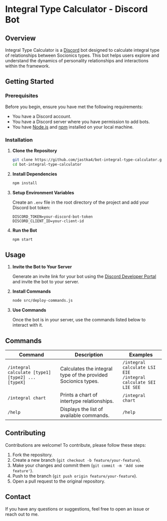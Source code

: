 # Integral Type Calculator - Discord Bot

## Overview

Integral Type Calculator is a [Discord](https://discord.com/) bot designed to calculate integral type of relationships between Socionics types. This bot helps users explore and understand the dynamics of personality relationships and interactions within the framework.

## Getting Started

### Prerequisites

Before you begin, ensure you have met the following requirements:

- You have a Discord account.
- You have a Discord server where you have permission to add bots.
- You have [Node.js](https://nodejs.org/) and [npm](https://www.npmjs.com/) installed on your local machine.

### Installation

1. **Clone the Repository**

   ```bash
   git clone https://github.com/jastka4/bot-integral-type-calculator.git
   cd bot-integral-type-calculator
   ```

2. **Install Dependencies**

   ```bash
   npm install
   ```

3. **Setup Environment Variables**

   Create an `.env` file in the root directory of the project and add your Discord bot token:

   ```env
   DISCORD_TOKEN=your-discord-bot-token
   DISCORD_CLIENT_ID=your-client-id
   ```

4. **Run the Bot**

   ```bash
   npm start
   ```

## Usage

1. **Invite the Bot to Your Server**

   Generate an invite link for your bot using the [Discord Developer Portal](https://discord.com/developers/applications) and invite the bot to your server.

2. **Install Commands**

   ```bash
   node src/deploy-commands.js
   ```

3. **Use Commands**

   Once the bot is in your server, use the commands listed below to interact with it.

## Commands

| Command                                           | Description                                                   | Examples                                                           |
| ------------------------------------------------- | ------------------------------------------------------------- | ------------------------------------------------------------------ |
| `/integral calculate [type1] [type2] ... [typeX]` | Calculates the integral type of the provided Socionics types. | `/integral calculate LSI EIE`<br>`/integral calculate SEI LIE SEE` |
| `/integral chart`                                 | Prints a chart of intertype relationships.                    | `/integral chart`                                                  |
| `/help`                                           | Displays the list of available commands.                      | `/help`                                                            |

## Contributing

Contributions are welcome! To contribute, please follow these steps:

1. Fork the repository.
2. Create a new branch (`git checkout -b feature/your-feature`).
3. Make your changes and commit them (`git commit -m 'Add some feature'`).
4. Push to the branch (`git push origin feature/your-feature`).
5. Open a pull request to the original repository.

## Contact

If you have any questions or suggestions, feel free to open an issue or reach out to me.
